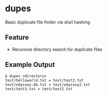 # dupes
Basic duplicate file finder via sha1 hashing
## Feature
- Recursive directory search for duplicate files
## Example Output
```
$ dupes <directory>
test/helloworld.txt = test/test2.txt
test/odyssey.mb.txt = test/odyssey2.txt
test/test3.txt = test/test2.txt
```
